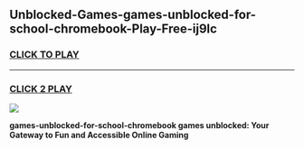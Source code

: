 
## Unblocked-Games-games-unblocked-for-school-chromebook-Play-Free-ij9lc
<h3>
<a href="https://premium76.site?title=games-unblocked-for-school-chromebook&ref=21A">CLICK TO PLAY</a></h3>
<hr>

<h3>
<a href="https://premium76.site?title=games-unblocked-for-school-chromebook&ref=21A">CLICK 2 PLAY</a>
  
</h3>

<a href="https://premium76.site?title=games-unblocked-for-school-chromebook&ref=21A"><img src="https://clearcache.store/games.png"></a>


**games-unblocked-for-school-chromebook games unblocked: Your Gateway to Fun and Accessible Online Gaming**
